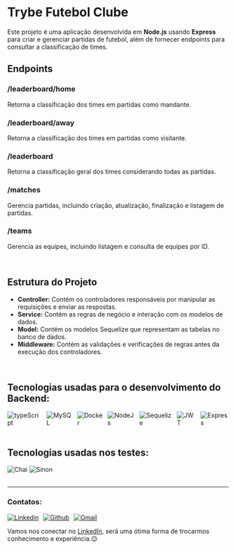 <body>
  <h1>Trybe Futebol Clube</h1>
  <p>Este projeto é uma aplicação desenvolvida em <strong>Node.js</strong> usando <strong>Express</strong> para criar e gerenciar partidas de futebol, além de fornecer endpoints para consultar a classificação de times.</p>

  <h2>Endpoints</h2>

  <h3>/leaderboard/home</h3>
  <p>Retorna a classificação dos times em partidas como mandante.</p>

  <h3>/leaderboard/away</h3>
  <p>Retorna a classificação dos times em partidas como visitante.</p>

  <h3>/leaderboard</h3>
  <p>Retorna a classificação geral dos times considerando todas as partidas.</p>

  <h3>/matches</h3>
  <p>Gerencia partidas, incluindo criação, atualização, finalização e listagem de partidas.</p>

  <h3>/teams</h3>
  <p>Gerencia as equipes, incluindo listagem e consulta de equipes por ID.</p>
  <br />
  <h2>Estrutura do Projeto</h2>
  <ul>
    <li><strong>Controller:</strong> Contém os controladores responsáveis por manipular as requisições e enviar as respostas.</li>
    <li><strong>Service:</strong> Contém as regras de negócio e interação com os modelos de dados.</li>
    <li><strong>Model:</strong> Contém os modelos Sequelize que representam as tabelas no banco de dados.</li>
    <li><strong>Middleware:</strong> Contém as validações e verificações de regras antes da execução dos controladores.</li>
  </ul>
  <br />
  <h2>Tecnologias usadas para o desenvolvimento do Backend:</h2>
  <div style="display: flex; gap: 10px;">
    <img alt="typeScript" src="https://img.shields.io/badge/TypeScript-007ACC?style=for-the-badge&logo=typescript&logoColor=white">
    <img alt="MySQL" src="https://img.shields.io/badge/MySQL-00000F?style=for-the-badge&logo=mysql&logoColor=white">
    <img alt="Docker" src="https://img.shields.io/badge/docker-%230db7ed.svg?style=for-the-badge&logo=docker&logoColor=white">
    <img alt="NodeJs" src="https://img.shields.io/badge/Node.js-43853D?style=for-the-badge&logo=node.js&logoColor=white">
    <img alt="Sequelize" src="https://img.shields.io/badge/sequelize-323330?style=for-the-badge&logo=sequelize&logoColor=blue">
    <img alt="JWT" src="https://img.shields.io/badge/json%20web%20tokens-323330?style=for-the-badge&logo=json-web-tokens&logoColor=pink">
    <img alt="Express" src="https://img.shields.io/badge/express.js-%23404d59.svg?style=for-the-badge&logo=express&logoColor=%2361DAFB">
  </div>
  <br />
  <h2>Tecnologias usadas nos testes:</h2>
  <div>
    <img alt="Chai" src="https://img.shields.io/badge/chai.js-323330?style=for-the-badge&logo=chai&logoColor=red">
    <img alt="Sinon" src="https://img.shields.io/badge/sinon.js-323330?style=for-the-badge&logo=sinon">
  </div>
  <br />
  <hr></hr>
  <h3>Contatos:</h3>
  <div style="display: flex; gap: 10px;">
    <a href="https://www.linkedin.com/in/paulodalalana/" target="_blank">
      <img alt="Linkedin" src="https://img.shields.io/badge/LinkedIn-0077B5?style=for-the-badge&logo=linkedin&logoColor=white">
    </a>
    <a href="https://github.com/paulodalalana" target="_blank">
      <img alt="Github" src="https://img.shields.io/badge/github-%23121011.svg?style=for-the-badge&logo=github&logoColor=white">
    </a>
    <a href="https://mail.google.com/mail" target="_blank">
      <img alt="Gmail" src="https://img.shields.io/badge/Gmail-D14836?style=for-the-badge&logo=gmail&logoColor=white">
    </a>
  </div>
  <p>Vamos nos conectar no <a href="https://www.linkedin.com/in/paulodalalana/" target="_blank">LinkedIn</a>, será uma ótima forma de trocarmos conhecimento e experiência.😉
</body>
</html>
